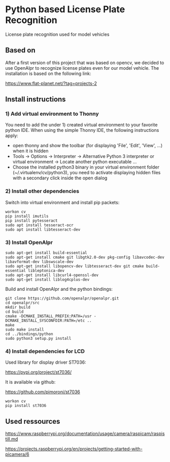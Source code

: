 # Python based License Plate Recognition
License plate recognition used for model vehicles

## Based on

After a first version of this project that was based on opencv, we decided to use OpenAlpr to recognize license plates even for our model vehicle. The installation is based on the following link:

https://www.flat-planet.net/?tag=projects-2

## Install instructions

### 1) Add virtual environment to Thonny

You need to add the under 1) created virtual environment to your favorite python IDE. When using the simple Thonny IDE, the following instructions apply:

* open thonny and show the toolbar (for displaying 'File', 'Edit', 'View', ...) when it is hidden
* Tools -> Options -> Interpreter -> Alternative Python 3 interpreter or virtual environment -> Locate another python executable ...
* Choose the installed python3 binary in your virtual environment folder (~/.virtualenv/cv/python3), you need to activate displaying hidden files with a secondary click inside the open dialog

### 2) Install other dependencies

Switch into virtual environment and install pip packets:

```
workon cv
pip install imutils
pip install pytesseract
sudo apt install tesseract-ocr
sudo apt install libtesseract-dev
```

### 3) Install OpenAlpr

```
sudo apt-get install build-essential
sudo apt-get install cmake git libgtk2.0-dev pkg-config libavcodec-dev libavformat-dev libswscale-dev
sudo apt-get install libopencv-dev libtesseract-dev git cmake build-essential libleptonica-dev
sudo apt-get install libcurl4-openssl-dev
sudo apt-get install liblog4cplus-dev
```

Build and install OpenAlpr and the python bindings:
```
git clone https://github.com/openalpr/openalpr.git
cd openalpr/src
mkdir build
cd build
cmake -DCMAKE_INSTALL_PREFIX:PATH=/usr -DCMAKE_INSTALL_SYSCONFDIR:PATH=/etc ..
make
sudo make install
cd ../bindings/python
sudo python3 setup.py install
```

### 4) Install dependencies for LCD

Used library for display driver ST7036:

https://pypi.org/project/st7036/

It is available via github:

https://github.com/pimoroni/st7036

```
workon cv
pip install st7036
```

## Used ressources

https://www.raspberrypi.org/documentation/usage/camera/raspicam/raspistill.md

https://projects.raspberrypi.org/en/projects/getting-started-with-picamera/6

